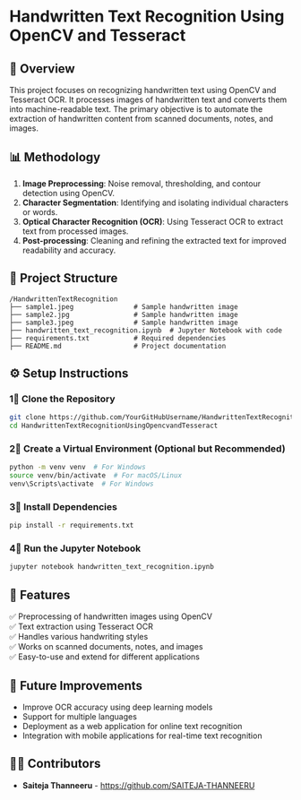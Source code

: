 # Handwritten Text Recognition Using OpenCV and Tesseract

## 📌 Overview
This project focuses on recognizing handwritten text using OpenCV and Tesseract OCR. It processes images of handwritten text and converts them into machine-readable text. The primary objective is to automate the extraction of handwritten content from scanned documents, notes, and images.

## 📊 Methodology
1. **Image Preprocessing**: Noise removal, thresholding, and contour detection using OpenCV.
2. **Character Segmentation**: Identifying and isolating individual characters or words.
3. **Optical Character Recognition (OCR)**: Using Tesseract OCR to extract text from processed images.
4. **Post-processing**: Cleaning and refining the extracted text for improved readability and accuracy.

## 💂️ Project Structure
```
/HandwrittenTextRecognition
├── sample1.jpeg               # Sample handwritten image
├── sample2.jpg                # Sample handwritten image
├── sample3.jpeg               # Sample handwritten image
├── handwritten_text_recognition.ipynb  # Jupyter Notebook with code
├── requirements.txt           # Required dependencies
├── README.md                  # Project documentation
```

## ⚙️ Setup Instructions
### 1⃣ Clone the Repository
```sh
git clone https://github.com/YourGitHubUsername/HandwrittenTextRecognitionUsingOpencvandTesseract.git
cd HandwrittenTextRecognitionUsingOpencvandTesseract
```

### 2⃣ Create a Virtual Environment (Optional but Recommended)
```sh
python -m venv venv  # For Windows
source venv/bin/activate  # For macOS/Linux
venv\Scripts\activate  # For Windows
```

### 3⃣ Install Dependencies
```sh
pip install -r requirements.txt
```

### 4⃣ Run the Jupyter Notebook
```sh
jupyter notebook handwritten_text_recognition.ipynb
```

## 🎯 Features
✅ Preprocessing of handwritten images using OpenCV  
✅ Text extraction using Tesseract OCR  
✅ Handles various handwriting styles  
✅ Works on scanned documents, notes, and images  
✅ Easy-to-use and extend for different applications  

## 🚀 Future Improvements
- Improve OCR accuracy using deep learning models
- Support for multiple languages
- Deployment as a web application for online text recognition
- Integration with mobile applications for real-time text recognition

## 👨‍💻 Contributors
- **Saiteja Thanneeru** - https://github.com/SAITEJA-THANNEERU

